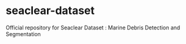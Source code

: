 # seaclear-dataset
Official repository for Seaclear Dataset : Marine Debris Detection and Segmentation